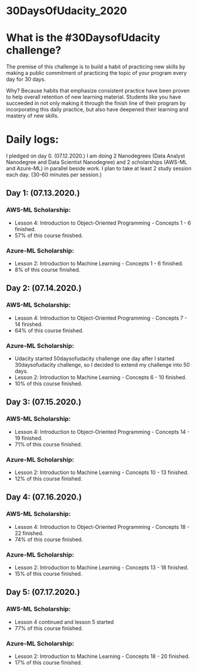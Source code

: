 # 30DaysOfUdacity_2020

# What is the #30DaysofUdacity challenge?
The premise of this challenge is to build a habit of practicing new skills by making a public commitment of practicing the topic of your program every day for 30 days. 

Why? Because habits that emphasize consistent practice have been proven to help overall retention of new learning material. Students like you have succeeded in not only making it through the finish line of their program by incorporating this daily practice, but also have deepened their learning and mastery of new skills. 

# Daily logs:
I pledged on day 0. (07.12.2020.)
I am doing 2 Nanodegrees (Data Analyst Nanodegree and Data Scientist Nanodegree) and 
2 scholarships (AWS-ML and Azure-ML) in parallel beside work. I plan to take at least 2 study session each day. (30-60 minutes per session.) 

## Day 1: (07.13.2020.)
### AWS-ML Scholarship:
- Lesson 4: Introduction to Object-Oriented Programming - Concepts 1 - 6 finished.
- 57% of this course finished.

### Azure-ML Scholarship:
- Lesson 2: Introduction to Machine Learning - Concepts 1 - 6 finished.
- 8% of this course finished.

## Day 2: (07.14.2020.)
### AWS-ML Scholarship:
- Lesson 4: Introduction to Object-Oriented Programming - Concepts 7 - 14 finished.
- 64% of this course finished.

### Azure-ML Scholarship:
- Udacity started 50daysofudacity challenge one day after I started 30daysofudacity challenge, so I decided to extend my challenge into 50 days. 
- Lesson 2: Introduction to Machine Learning - Concepts 6 - 10 finished.
- 10% of this course finished.

## Day 3: (07.15.2020.)
### AWS-ML Scholarship:
- Lesson 4: Introduction to Object-Oriented Programming - Concepts 14 - 19 finished.
- 71% of this course finished.

### Azure-ML Scholarship:
- Lesson 2: Introduction to Machine Learning - Concepts 10 - 13 finished.
- 12% of this course finished.

## Day 4: (07.16.2020.)
### AWS-ML Scholarship:
- Lesson 4: Introduction to Object-Oriented Programming - Concepts 18 - 22 finished.
- 74% of this course finished.

### Azure-ML Scholarship:
- Lesson 2: Introduction to Machine Learning - Concepts 13 - 18 finished.
- 15% of this course finished.

## Day 5: (07.17.2020.)
### AWS-ML Scholarship:
- Lesson 4 continued and lesson 5 started
- 77% of this course finished.

### Azure-ML Scholarship:
- Lesson 2: Introduction to Machine Learning - Concepts 18 - 20 finished.
- 17% of this course finished.
